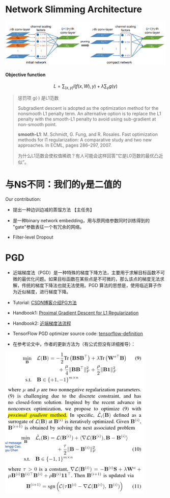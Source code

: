 # Network Slimming Architecture

![data](architecture-network-slimming.png)

#### Objective function

$$
L=\sum_{(x,y)}l(f(x,W),y)+\lambda\sum_{\gamma}g(\gamma)
$$

> 惩罚项 g(·) 是L1范数
> 
> Subgradient descent is adopted as the optimization method for the nonsmooth L1 penalty term. An alternative option is to replace the L1 penalty with the smooth-L1 penalty to avoid using sub-gradient at non-smooth point.
> 
> **smooth-L1**: M. Schmidt, G. Fung, and R. Rosales. Fast optimization methods for l1 regularization: A comparative study and two new approaches. In ECML, pages 286–297, 2007.
> 
> 为什么L1范数会使权值稀疏？有人可能会这样回答“它是L0范数的最优凸近似”。

# 与NS不同：我们的$\gamma$是二值的

Our contribution:

- 提出一种边训边减的蒸馏方法 【主任务】

- 是一种binary network embedding，用与原网络参数同时训练得到的 "gate"参数表征一个有冗余的网络。

- Filter-level Dropout

# PGD

- 近端梯度法（PGD）是一种特殊的梯度下降方法，主要用于求解目标函数不可微的最优化问题。如果目标函数在某些点是不可微的，那么该点的梯度无法求解，传统的梯度下降法也就无法使用。PGD 算法的思想是，使用临近算子作为近似梯度，进行梯度下降。

- Tutorial: [CSDN博客介绍PG方法](https://blog.csdn.net/qq_38290475/article/details/81052206)

- Handbook1: [Proximal Gradient Descent for L1 Regularization](https://breezedeus.github.io/2013/11/16/breezedeus-proximal-gd.html)

- Handbook2: [近端梯度法流程](https://blog.csdn.net/jzwong/article/details/80329470)

- TensorFlow PGD optimizer source code: [tensorflow-definition](https://www.tensorflow.org/api_docs/python/tf/train/ProximalGradientDescentOptimizer#compute_gradients)

- 在参考论文中，作者的更新方法为（有公式但没有详细推导）：

![data](proximity-learning-原文公式.png)
